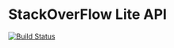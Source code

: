 # StackOverFlow Lite API
[![Build Status](https://travis-ci.org/Lekky71/stackoverflow-lite-api.svg?branch=develop)](https://travis-ci.org/Lekky71/stackoverflow-lite-api)